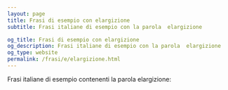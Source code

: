 ```yaml
---
layout: page
title: Frasi di esempio con elargizione 
subtitle: Frasi italiane di esempio con la parola  elargizione

og_title: Frasi di esempio con elargizione 
og_description: Frasi italiane di esempio con la parola  elargizione
og_type: website
permalink: /frasi/e/elargizione.html
---
```


Frasi italiane di esempio contenenti la parola elargizione:


